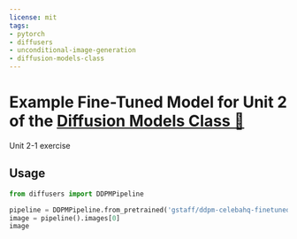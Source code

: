 ```yaml
---
license: mit
tags:
- pytorch
- diffusers
- unconditional-image-generation
- diffusion-models-class
---
```


# Example Fine-Tuned Model for Unit 2 of the [Diffusion Models Class 🧨](https://github.com/huggingface/diffusion-models-class)

Unit 2-1 exercise

## Usage

```python
from diffusers import DDPMPipeline

pipeline = DDPMPipeline.from_pretrained('gstaff/ddpm-celebahq-finetuned-butterflies-2epochs')
image = pipeline().images[0]
image
```
